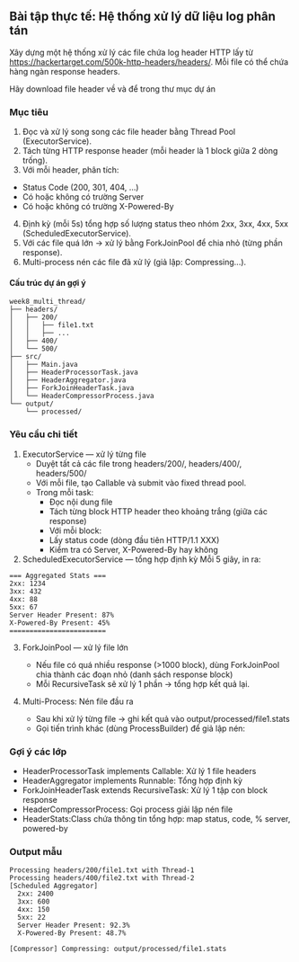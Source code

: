 ## Bài tập thực tế: Hệ thống xử lý dữ liệu log phân tán

Xây dựng một hệ thống xử lý các file chứa log header HTTP lấy từ https://hackertarget.com/500k-http-headers/headers/. Mỗi file có thể chứa hàng ngàn response headers.

Hãy download file header về và để trong thư mục dự án

### Mục tiêu

1.	Đọc và xử lý song song các file header bằng Thread Pool (ExecutorService).
2.	Tách từng HTTP response header (mỗi header là 1 block giữa 2 dòng trống).
3.	Với mỗi header, phân tích:
   - Status Code (200, 301, 404, …)
   - Có hoặc không có trường Server 
   - Có hoặc không có trường X-Powered-By
4.	Định kỳ (mỗi 5s) tổng hợp số lượng status theo nhóm 2xx, 3xx, 4xx, 5xx (ScheduledExecutorService).
5.	Với các file quá lớn → xử lý bằng ForkJoinPool để chia nhỏ (từng phần response).
6.	Multi-process nén các file đã xử lý (giả lập: Compressing...).

#### Cấu trúc dự án gợi ý

```
week8_multi_thread/
├── headers/
│   ├── 200/
│   │   ├── file1.txt
│   │   ├── ...
│   ├── 400/
│   └── 500/
├── src/
│   ├── Main.java
│   ├── HeaderProcessorTask.java
│   ├── HeaderAggregator.java
│   ├── ForkJoinHeaderTask.java
│   └── HeaderCompressorProcess.java
└── output/
    └── processed/
```

### Yêu cầu chi tiết

1. ExecutorService — xử lý từng file
   - Duyệt tất cả các file trong headers/200/, headers/400/, headers/500/
   - Với mỗi file, tạo Callable<HeaderStats> và submit vào fixed thread pool.
   - Trong mỗi task:
     - Đọc nội dung file 
     - Tách từng block HTTP header theo khoảng trắng (giữa các response)
     - Với mỗi block:
     - Lấy status code (dòng đầu tiên HTTP/1.1 XXX)
     - Kiểm tra có Server, X-Powered-By hay không
2. ScheduledExecutorService — tổng hợp định kỳ 
Mỗi 5 giây, in ra:
```
=== Aggregated Stats ===
2xx: 1234
3xx: 432
4xx: 88
5xx: 67
Server Header Present: 87%
X-Powered-By Present: 45%
========================
```

3. ForkJoinPool — xử lý file lớn
   - Nếu file có quá nhiều response (>1000 block), dùng ForkJoinPool chia thành các đoạn nhỏ (danh sách response block)
   - Mỗi RecursiveTask<HeaderStats> sẽ xử lý 1 phần → tổng hợp kết quả lại.

4. Multi-Process: Nén file đầu ra
   - Sau khi xử lý từng file → ghi kết quả vào output/processed/file1.stats
   - Gọi tiến trình khác (dùng ProcessBuilder) để giả lập nén:

### Gợi ý các lớp

- HeaderProcessorTask implements Callable<HeaderStats>: Xử lý 1 file headers
- HeaderAggregator implements Runnable: Tổng hợp định kỳ
- ForkJoinHeaderTask extends RecursiveTask<HeaderStats>: Xử lý 1 tập con block response
- HeaderCompressorProcess: Gọi process giải lập nén file
- HeaderStats:Class chứa thông tin tổng hợp: map status, code, % server, powered-by

### Output mẫu
```aiignore
Processing headers/200/file1.txt with Thread-1
Processing headers/400/file2.txt with Thread-2
[Scheduled Aggregator]
  2xx: 2400
  3xx: 600
  4xx: 150
  5xx: 22
  Server Header Present: 92.3%
  X-Powered-By Present: 48.7%

[Compressor] Compressing: output/processed/file1.stats
```
